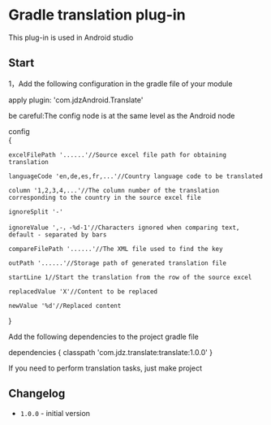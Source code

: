 # Gradle translation plug-in

This plug-in is used in Android studio

## Start

1，Add the following configuration in the gradle file of your module

apply plugin: 'com.jdzAndroid.Translate'

be careful:The config node is at the same level as the Android node

config  
{    

    excelFilePath '......'//Source excel file path for obtaining translation
    
    languageCode 'en,de,es,fr,...'//Country language code to be translated
    
    column '1,2,3,4,...'//The column number of the translation corresponding to the country in the source excel file
    
    ignoreSplit '-'
    
    ignoreValue ',-，-%d-1'//Characters ignored when comparing text, default - separated by bars
    
    compareFilePath '......'//The XML file used to find the key
    
    outPath '......'//Storage path of generated translation file
    
    startLine 1//Start the translation from the row of the source excel
    
    replacedValue 'X'//Content to be replaced
    
    newValue '%d'//Replaced content
 }

Add the following dependencies to the project gradle file

dependencies 
{
     classpath 'com.jdz.translate:translate:1.0.0'
}

If you need to perform translation tasks, just make project

## Changelog
- `1.0.0` - initial version